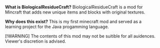 **What is BiologicalResidueCraft?**
BiologicalResidueCraft is a mod for Mincraft that adds new unique items and blocks with original textures.

**Why does this exist?**
This is my first minecraft mod and served as a learning project for the Java progamming language. 

 [!WARNING]
 The contents of this mod may not be suitible for all auidences. Viewer's discretion is advised.
